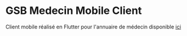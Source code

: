 # GSB Medecin Mobile Client
Client mobile réalisé en Flutter pour l'annuaire de médecin disponible [ici](https://github.com/Axel-1/GSB-Medecins/)
